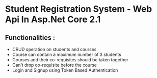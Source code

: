 # Student Registration System - Web Api In Asp.Net Core 2.1
## Functionalities : 
* CRUD operation on students and courses
* Course can contain a maximum number of 3 students
* Courses and their co-requisites  should be taken together
* Can't drop co-requisite before the course
* Login and Signup using Token Based Authentication
